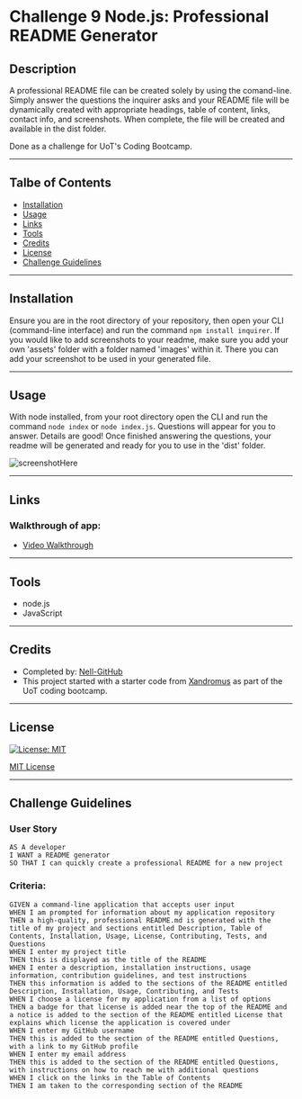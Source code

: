# Challenge 9 Node.js: Professional README Generator

## Description
A professional README file can be created solely by using the comand-line. Simply answer the questions the inquirer asks and your README file will be dynamically created with appropriate headings, table of content, links, contact info, and screenshots. When complete, the file will be created and available in the dist folder.

Done as a challenge for UoT's Coding Bootcamp.
___

## Talbe of Contents
* [Installation](#installation)
* [Usage](#usage)
* [Links](#links)
* [Tools](#tools)
* [Credits](#credits)
* [License](#license)
* [Challenge Guidelines](#challenge-guidelines)
___

## Installation
Ensure you are in the root directory of your repository, then open your CLI (command-line interface) and run the command `npm install inquirer`. If you would like to add screenshots to your readme, make sure you add your own 'assets' folder with a folder named 'images' within it. There you can add your screenshot to be used in your generated file.
___

## Usage
With node installed, from your root directory open the CLI and run the command `node index` or `node index.js`. Questions will appear for you to answer. Details are good! Once finished answering the questions, your readme will be generated and ready for you to use in the 'dist' folder. 

![screenshotHere](./assets/images/)
___

## Links
### Walkthrough of app:
* [Video Walkthrough]()
___

## Tools
* node.js
* JavaScript
___

## Credits
* Completed by: [Nell-GitHub](https://github.com/ShannonNell)
* This project started with a starter code from [Xandromus](https://github.com/coding-boot-camp/potential-enigma) as part of the UoT coding bootcamp.
___

## License
[![License: MIT](https://img.shields.io/badge/License-MIT-yellow.svg)](https://opensource.org/licenses/MIT)

[MIT License](https://choosealicense.com/licenses/mit/)    
___

## Challenge Guidelines
### User Story
```
AS A developer
I WANT a README generator
SO THAT I can quickly create a professional README for a new project
```

### Criteria: 
```
GIVEN a command-line application that accepts user input
WHEN I am prompted for information about my application repository
THEN a high-quality, professional README.md is generated with the title of my project and sections entitled Description, Table of Contents, Installation, Usage, License, Contributing, Tests, and Questions
WHEN I enter my project title
THEN this is displayed as the title of the README
WHEN I enter a description, installation instructions, usage information, contribution guidelines, and test instructions
THEN this information is added to the sections of the README entitled Description, Installation, Usage, Contributing, and Tests
WHEN I choose a license for my application from a list of options
THEN a badge for that license is added near the top of the README and a notice is added to the section of the README entitled License that explains which license the application is covered under
WHEN I enter my GitHub username
THEN this is added to the section of the README entitled Questions, with a link to my GitHub profile
WHEN I enter my email address
THEN this is added to the section of the README entitled Questions, with instructions on how to reach me with additional questions
WHEN I click on the links in the Table of Contents
THEN I am taken to the corresponding section of the README
```